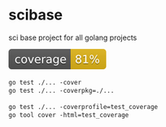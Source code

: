 # scibase
sci base project for all golang projects

![coverage](https://raw.githubusercontent.com/scilive/scibase/badges/.badges/main/coverage.svg)


```shell
go test ./... -cover
go test ./... -coverpkg=./...

go test ./... -coverprofile=test_coverage
go tool cover -html=test_coverage
```
